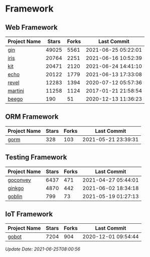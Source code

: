 # Framework

## Web Framework
| Project Name | Stars | Forks | Last Commit |
| ------------ | ----- | ----- | ----------- |
| [gin](https://github.com/gin-gonic/gin) | 49025 | 5561 | 2021-06-25 05:22:01 |
| [iris](https://github.com/kataras/iris) | 20764 | 2251 | 2021-06-16 10:52:39 |
| [kit](https://github.com/go-kit/kit) | 20471 | 2120 | 2021-06-24 14:41:10 |
| [echo](https://github.com/labstack/echo) | 20122 | 1779 | 2021-06-13 17:33:08 |
| [revel](https://github.com/revel/revel) | 12283 | 1394 | 2020-07-12 05:57:36 |
| [martini](https://github.com/go-martini/martini) | 11258 | 1124 | 2017-01-21 21:58:54 |
| [beego](https://github.com/astaxie/beego) | 190 | 51 | 2020-12-13 11:36:23 |

## ORM Framework
| Project Name | Stars | Forks | Last Commit |
| ------------ | ----- | ----- | ----------- |
| [gorm](https://github.com/jinzhu/gorm) | 328 | 103 | 2021-05-21 23:39:31 |

## Testing Framework
| Project Name | Stars | Forks | Last Commit |
| ------------ | ----- | ----- | ----------- |
| [goconvey](https://github.com/smartystreets/goconvey) | 6437 | 471 | 2021-04-27 05:44:01 |
| [ginkgo](https://github.com/onsi/ginkgo) | 4870 | 442 | 2021-06-02 18:34:18 |
| [goblin](https://github.com/franela/goblin) | 799 | 73 | 2021-05-19 01:27:13 |

## IoT Framework
| Project Name | Stars | Forks | Last Commit |
| ------------ | ----- | ----- | ----------- |
| [gobot](https://github.com/hybridgroup/gobot) | 7204 | 904 | 2020-12-01 09:54:44 |

*Update Date: 2021-06-25T08:00:56*